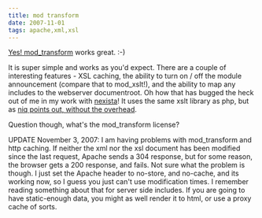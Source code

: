 ```yaml
---
title: mod transform
date: 2007-11-01
tags: apache,xml,xsl
---
```

<a href="http://www.docunext.com/blog/2007/11/mod-transform.html">

Yes! <a href="http://www.outoforder.cc/projects/apache/mod_transform/docs/">mod_transform</a> works great. :-)

It is super simple and works as you'd expect. There are a couple of interesting features - XSL caching, the ability to turn on / off the module announcement (compare that to mod_xslt!), and the ability to map any includes to the webserver documentroot. Oh how that has bugged the heck out of me in my work with <a href="http://www.nexista.org/">nexista</a>! It uses the same xslt library as php, but as <a href="http://www.docunext.com/blog/2007/10/apache2-xslt.html#comment-4044">niq points out, without the overhead</a>.

Question though, what's the mod_transform license?

UPDATE November 3, 2007: I am having problems with mod_transform and http caching. If neither the xml nor the xsl document has been modified since the last request, Apache sends a 304 response, but for some reason, the browser gets a 200 response, and fails. Not sure what the problem is though. I just set the Apache header to no-store, and no-cache, and its working now, so I guess you just can't use modification times. I remember reading something about that for server side includes. If you are going to have static-enough data, you might as well render it to html, or use a proxy cache of sorts.

